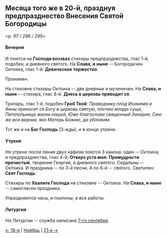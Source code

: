 
## Месяца того же в 20-й, празднуя предпразднество Внесения Святой Богородицы

<*p. 97 / 296 / 295*>

#### Вечерня

И поются на **Господи воззвах** стихиры предпразднества, глас 1-й, подобен, и дневного святого. 
На **Слава, и ныне** -- Богородичен Октоиха, глас 1-й: **Девическое торжество**.  

Прокимен.  

На стиховне стихиры Октоиха -- две дневные и мученичен. 
На **Слава, и ныне** -- стихира, глас 8-й: **Днесь в церковь приводит ся**.  

Тропарь, глас 1-й, подобен **Гроб Твой**: *Праведнику плод Иоакима и Анны приносит ся Богу в церковь 
святую, плотию млада сущи, Питательница жизни нашей, Юже благослови священный Захария, Сию же вси 
вернии, яко Матерь Божию, да ублажим*. 

Тот же и на **Бог Господь** (3-жды), и в конце утрени. 

#### Утреня

*На утрене* после пения двух кафизм поются 3 канона: один -- Октоиха, и предпразднества, глас 4-й, 
**Отверз уста моя**: **Премудрости пречистый**, творение Георгия, и дневного святого. 
Седальны -- Октоиха. 
И праздника -- по 3-й песни. 
А по 6-й -- святого. 
Светилен: **Свят Господь**. 

Стихиры по **Хвалите Господа** на стиховне -- Октоиха. 
На **Слава, и ныне** -- самогласен праздника. 

Упраздняются часы, и поклоны, и все работы.

#### Литургия

*На Литургии* -- служба написана [7-го сентября](../09_september/09_07_AST.ru.md#Литургия).

[← 18-е](11_18_AST.ru.md) | [Ноябрь](README.md#20-й) | [21-е →](11_21_AST.ru.md) 
